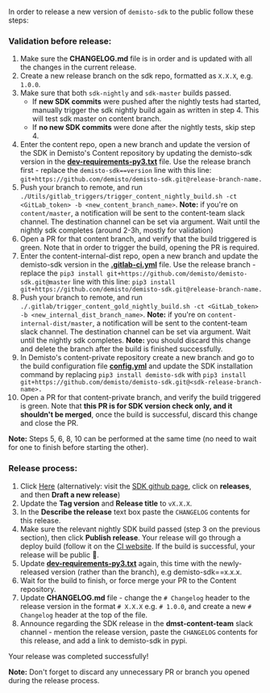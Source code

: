 In order to release a new version of `demisto-sdk` to the public follow these steps:

### Validation before release:
1) Make sure the **CHANGELOG.md** file is in order and is updated with all the changes in the current release.
2) Create a new release branch on the sdk repo, formatted as `X.X.X`, e.g. `1.0.0`.
3) Make sure that both `sdk-nightly` and `sdk-master` builds passed.
   * If **new SDK commits** were pushed after the nightly tests had started, manually trigger the sdk nightly build again as written in step 4. This will test sdk master on content branch.
   * If **no new SDK commits** were done after the nightly tests, skip step 4.
4) Enter the content repo, open a new branch and update the version of the SDK in Demisto's Content repository by updating the demisto-sdk version in the [**dev-requirements-py3.txt**](https://github.com/demisto/content/blob/master/dev-requirements-py3.txt) file. Use the release branch first - replace the `demisto-sdk==version` line with this line: `git+https://github.com/demisto/demisto-sdk.git@release-branch-name.`
5) Push your branch to remote, and run `./Utils/gitlab_triggers/trigger_content_nightly_build.sh -ct <GitLab_token> -b <new_content_branch_name>`.
  **Note:** if you're on `content/master`, a notification will be sent to the content-team slack channel. The destination channel can be set via argument.
  Wait until the nightly sdk completes (around 2-3h, mostly for validation)
6) Open a PR for that content branch, and verify that the build triggered is green. Note that in order to trigger the build, opening the PR is required.
7) Enter the content-internal-dist repo, open a new branch and update the demisto-sdk version in the [**.gitlab-ci.yml**](https://code.pan.run/xsoar/content-internal-dist/-/blob/master/.gitlab/.gitlab-ci.yml) file. Use the release branch - replace the `pip3 install git+https://github.com/demisto/demisto-sdk.git@master` line with this line: `pip3 install git+https://github.com/demisto/demisto-sdk.git@release-branch-name.`
8) Push your branch to remote, and run `./.gitlab/trigger_content_gold_nightly_build.sh -ct <GitLab_token> -b <new_internal_dist_branch_name>`.
  **Note:** if you're on `content-internal-dist/master`, a notification will be sent to the content-team slack channel. The destination channel can be set via argument.
  Wait until the nightly sdk completes. 
  **Note:** you should discard this change and delete the branch after the build is finished successfully.
9) In Demisto's content-private repository create a new branch and go to the build configuration file [**config.yml**](https://github.com/demisto/content-private/blob/master/.github/workflows/config.yml) and update the SDK installation command by replacing `pip3 install demisto-sdk` with `pip3 install git+https://github.com/demisto/demisto-sdk.git@<sdk-release-branch-name>.`
10) Open a PR for that content-private branch, and verify the build triggered is green. Note that **this PR is for SDK version check only, and it shouldn't be merged**, once the build is successful, discard this change and close the PR.

**Note:** Steps 5, 6, 8, 10 can be performed at the same time (no need to wait for one to finish before starting the other).

### Release process:
1) Click [Here](https://github.com/demisto/demisto-sdk/releases/new) (alternatively: visit the [SDK github page](https://github.com/demisto/demisto-sdk), click on **releases**, and then **Draft a new release**)
2) Update the **Tag version** and **Release title** to `vX.X.X`.
3) In the **Describe the release** text box paste the `CHANGELOG` contents for this release.
4) Make sure the relevant nightly SDK build passed (step 3 on the previous section), then click **Publish release**. Your release will go through a deploy build (follow it on the [CI website](https://app.circleci.com/pipelines/github/demisto/demisto-sdk). If the build is successful, your release will be public 🎉.
5) Update [**dev-requirements-py3.txt**](https://github.com/demisto/content/blob/master/dev-requirements-py3.txt) again, this time with the newly-released version (rather than the branch), e.g demisto-sdk==x.x.x.
6) Wait for the build to finish, or force merge your PR to the Content repository.
7) Update **CHANGELOG.md** file - change the `# Changelog` header to the release version in the format `# X.X.X` e.g. `# 1.0.0`, and create a new `# Changelog` header at the top of the file.
8) Announce regarding the SDK release in the **dmst-content-team** slack channel - mention the release version, paste the `CHANGELOG` contents for this release, and add a link to demisto-sdk in pypi. 

Your release was completed successfully!

**Note:** Don't forget to discard any unnecessary PR or branch you opened during the release process. 
